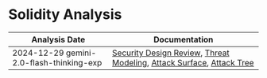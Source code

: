# Solidity Analysis
| Analysis Date | Documentation |
|---------------|---------------|
| 2024-12-29 gemini-2.0-flash-thinking-exp | [Security Design Review](ethereum/solidity/2024-12-29-gemini-2.0-flash-thinking-exp/sec-design.md), [Threat Modeling](ethereum/solidity/2024-12-29-gemini-2.0-flash-thinking-exp/threat-modeling.md), [Attack Surface](ethereum/solidity/2024-12-29-gemini-2.0-flash-thinking-exp/attack-surface.md), [Attack Tree](ethereum/solidity/2024-12-29-gemini-2.0-flash-thinking-exp/attack-tree.md) |